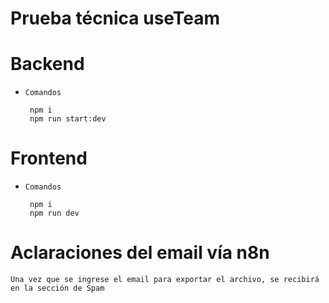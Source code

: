 
# Prueba técnica useTeam

# Backend

- `Comandos`
    ```
     npm i
     npm run start:dev
    ```

 

# Frontend

- `Comandos`
    ```
     npm i
     npm run dev
    ```

 
# Aclaraciones del email vía n8n
`Una vez que se ingrese el email para exportar el archivo, se recibirá en la sección de Spam`
